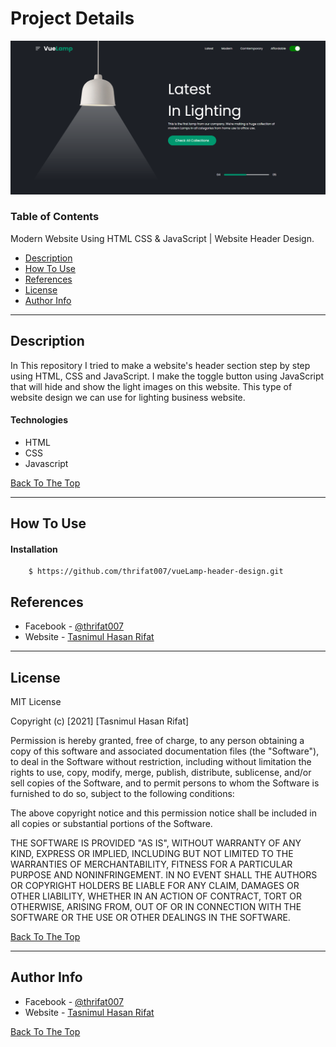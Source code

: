 # Project Details

![Project Image](https://github.com/thrifat007/vueLamp-header-design/blob/main/vuelamp-header.png)


### Table of Contents
Modern Website Using HTML CSS & JavaScript | Website Header Design.

- [Description](#description)
- [How To Use](#how-to-use)
- [References](#references)
- [License](#license)
- [Author Info](#author-info)

---

## Description

In This repository I tried to make a website's header section step by step using HTML, CSS and JavaScript. I make the toggle button using JavaScript that will hide and show the light images on this website. This type of website design we can use for lighting business website.

#### Technologies

- HTML
- CSS
- Javascript

[Back To The Top](#read-me-template)

---

## How To Use

#### Installation
```github
    $ https://github.com/thrifat007/vueLamp-header-design.git
```

## References
- Facebook - [@thrifat007](https://facebook.com/thrifat007)
- Website - [Tasnimul Hasan Rifat](https://tasnimulhasan.com)

---

## License

MIT License

Copyright (c) [2021] [Tasnimul Hasan Rifat]

Permission is hereby granted, free of charge, to any person obtaining a copy
of this software and associated documentation files (the "Software"), to deal
in the Software without restriction, including without limitation the rights
to use, copy, modify, merge, publish, distribute, sublicense, and/or sell
copies of the Software, and to permit persons to whom the Software is
furnished to do so, subject to the following conditions:

The above copyright notice and this permission notice shall be included in all
copies or substantial portions of the Software.

THE SOFTWARE IS PROVIDED "AS IS", WITHOUT WARRANTY OF ANY KIND, EXPRESS OR
IMPLIED, INCLUDING BUT NOT LIMITED TO THE WARRANTIES OF MERCHANTABILITY,
FITNESS FOR A PARTICULAR PURPOSE AND NONINFRINGEMENT. IN NO EVENT SHALL THE
AUTHORS OR COPYRIGHT HOLDERS BE LIABLE FOR ANY CLAIM, DAMAGES OR OTHER
LIABILITY, WHETHER IN AN ACTION OF CONTRACT, TORT OR OTHERWISE, ARISING FROM,
OUT OF OR IN CONNECTION WITH THE SOFTWARE OR THE USE OR OTHER DEALINGS IN THE
SOFTWARE.

[Back To The Top](#read-me-template)

---

## Author Info

- Facebook - [@thrifat007](https://facebook.com/thrifat007)
- Website - [Tasnimul Hasan Rifat](https://tasnimulhasan.com)

[Back To The Top](#read-me-template)